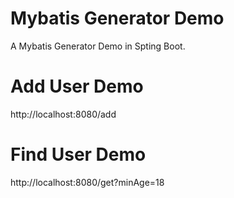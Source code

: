 # Mybatis Generator Demo

A Mybatis Generator Demo in Spting Boot.

# Add User Demo

http://localhost:8080/add

# Find User Demo

http://localhost:8080/get?minAge=18
